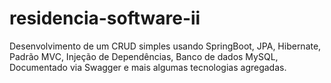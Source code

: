 # residencia-software-ii
 Desenvolvimento de um CRUD simples usando SpringBoot, JPA, Hibernate, Padrão MVC, Injeção de Dependências, Banco de dados MySQL, Documentado via Swagger e mais algumas tecnologias agregadas.
